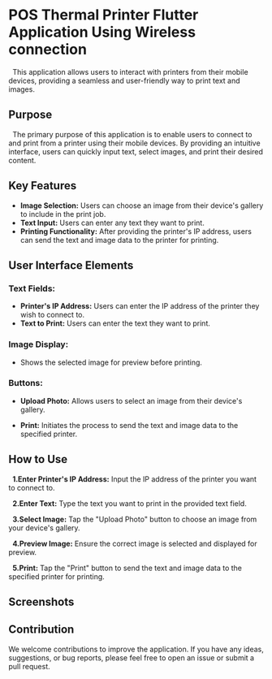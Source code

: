 # POS Thermal Printer Flutter Application Using Wireless connection


  &nbsp;   This application allows users to interact with printers from their mobile devices, providing a seamless and user-friendly way to print text and images.

## Purpose
  &nbsp; The primary purpose of this application is to enable users to connect to and print from a printer using their mobile devices. By providing an intuitive interface, users can quickly input text, select images, and print their desired content.

## Key Features
+ **Image Selection:** Users can choose an image from their device's gallery to include in the print job.
+ **Text Input:** Users can enter any text they want to print.
+ **Printing Functionality:** After providing the printer's IP address, users can send the text and image data to the printer for printing.
  
##  User Interface Elements
###  Text Fields:
  + **Printer's IP Address:** Users can enter the IP address of the printer they wish to connect to.
  +  **Text to Print:** Users can enter the text they want to print.
### Image Display:
  + Shows the selected image for preview before printing.
### Buttons:
  + **Upload Photo:** Allows users to select an image from their device's gallery.

+ **Print:** Initiates the process to send the text and image data to the specified printer.

## How to Use
&nbsp; **1.Enter Printer's IP Address:** Input the IP address of the printer you want to connect to.

&nbsp; **2.Enter Text:** Type the text you want to print in the provided text field.

&nbsp; **3.Select Image:** Tap the "Upload Photo" button to choose an image from your device's gallery.

&nbsp; **4.Preview Image:** Ensure the correct image is selected and displayed for preview.

&nbsp; **5.Print:** Tap the "Print" button to send the text and image data to the specified printer for printing.

## Screenshots


## Contribution
We welcome contributions to improve the application. If you have any ideas, suggestions, or bug reports, please feel free to open an issue or submit a pull request.
